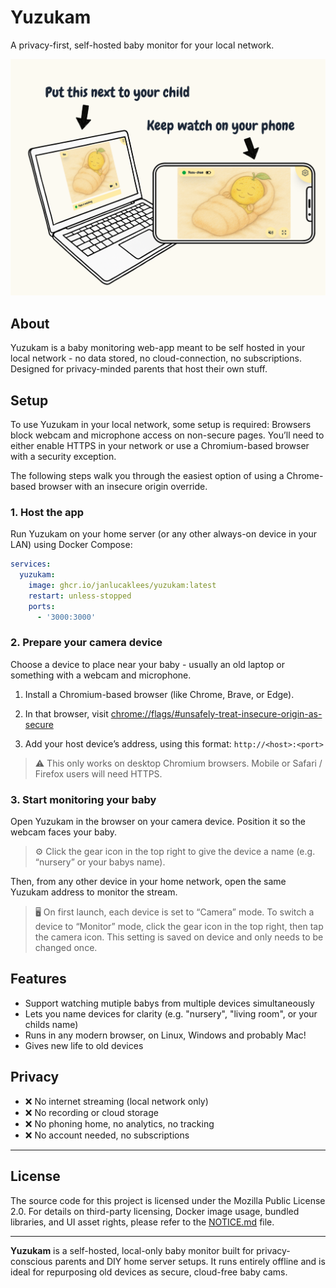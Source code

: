 # Yuzukam

A privacy-first, self-hosted baby monitor for your local network.

<p align="center">
<img src="static/mockup/mockup.png" width="800">
</p>

## About

Yuzukam is a baby monitoring web-app meant to be self hosted in your local network - no data
stored, no cloud-connection, no subscriptions. Designed for privacy-minded parents that host their
own stuff.

## Setup

To use Yuzukam in your local network, some setup is required:
Browsers block webcam and microphone access on non-secure pages.
You’ll need to either enable HTTPS in your network or use a Chromium-based browser with a security
exception.

The following steps walk you through the easiest option of using a Chrome-based browser with an
insecure origin override.

### 1. Host the app

Run Yuzukam on your home server (or any other always-on device in your LAN) using Docker Compose:

```yml
services:
  yuzukam:
    image: ghcr.io/janlucaklees/yuzukam:latest
    restart: unless-stopped
    ports:
      - '3000:3000'
```

### 2. Prepare your camera device

Choose a device to place near your baby - usually an old laptop or something with a webcam and
microphone.

1. Install a Chromium-based browser (like Chrome, Brave, or Edge).

2. In that browser, visit [chrome://flags/#unsafely-treat-insecure-origin-as-secure](chrome://flags/#unsafely-treat-insecure-origin-as-secure)

3. Add your host device’s address, using this format: `http://<host>:<port>`

> ⚠️ This only works on desktop Chromium browsers. Mobile or Safari / Firefox users will need
> HTTPS.

### 3. Start monitoring your baby

Open Yuzukam in the browser on your camera device. Position it so the webcam faces your baby.

> ⚙️ Click the gear icon in the top right to give the device a name (e.g. “nursery” or your babys
> name).

Then, from any other device in your home network, open the same Yuzukam address to monitor the stream.

> 🖥️ On first launch, each device is set to “Camera” mode. To switch a device to “Monitor” mode,
> click the gear icon in the top right, then tap the camera icon. This setting is saved on device and
> only needs to be changed once.

## Features

- Support watching mutiple babys from multiple devices simultaneously
- Lets you name devices for clarity (e.g. "nursery", "living room", or your childs name)
- Runs in any modern browser, on Linux, Windows and probably Mac!
- Gives new life to old devices

## Privacy

- ❌ No internet streaming (local network only)
- ❌ No recording or cloud storage
- ❌ No phoning home, no analytics, no tracking
- ❌ No account needed, no subscriptions

---

## License

The source code for this project is licensed under the Mozilla Public License 2.0.
For details on third-party licensing, Docker image usage, bundled libraries, and UI asset rights,
please refer to the [NOTICE.md](./NOTICE.md) file.

---

**Yuzukam** is a self-hosted, local-only baby monitor built for privacy-conscious parents and DIY home server setups. It runs entirely offline and is ideal for repurposing old devices as secure, cloud-free baby cams.
